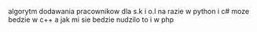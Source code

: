 algorytm dodawania pracownikow dla s.k i o.l
na razie w python i c#
moze bedzie w c++ a jak mi sie bedzie nudzilo to i w php
